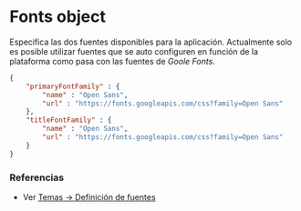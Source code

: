 # Fonts object

Especifica las dos fuentes disponibles para la aplicación. Actualmente solo es posible utilizar fuentes que se auto configuren en función de la plataforma como pasa con las fuentes de *Goole Fonts*.

```json
{
    "primaryFontFamily" : {
        "name" : "Open Sans",
        "url" : "https://fonts.googleapis.com/css?family=Open Sans"
    },
    "titleFontFamily" : {
        "name" : "Open Sans",
        "url" : "https://fonts.googleapis.com/css?family=Open Sans"
    }
}
```


### Referencias
* Ver [Temas -> Definición de fuentes](../themes/themes.md#definición-de-fuentes)
